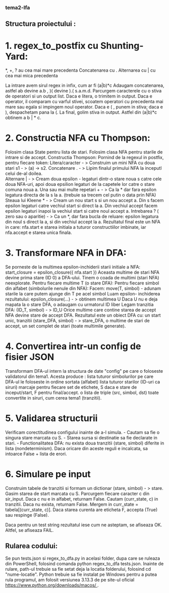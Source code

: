 ### tema2-lfa

## Structura proiectului : 

# 1. regex_to_postfix cu Shunting-Yard:
 *, +, ? au cea mai mare precedenta
 Concatenarea cu .
 Alternarea cu | cu cea mai mica precedenta
 
 La intrare avem sirul regex in infix, cum ar fi (a|b)*c
  Adaugam concatenarea, astfel ab devine a.b , )( devine ).( s.a.m.d.
  Parcurgem caracterele cu o stiva de operatori si un output list.
      Daca e litera, o trimitem in output.
      Daca e operator, il comparam cu varful stivei, scoatem operatori cu precedenta mai mare sau egala si impingem noul operator.
      Daca e ( , punem in stiva; daca e ), despachetam pana la (.
  La final, golim stiva in output.
  Astfel din (a|b)*c obtinem a b | * c.

# 2. Constructia NFA cu Thompson:
  Folosim clasa State pentru lista de stari.
  Folosim clasa NFA pentru starile de intrare si de accept.
Constructia Thompson:
    Pornind de la regexul in postfix, pentru fiecare token:
         Litera/caracter - > Construim un mini NFA cu doua stari s1 - > (a) -> s2.
         Concatenare .   - > Lipim finalul primului NFA la inceputl celui de-al doilea.  
         Alternare |     - > Cream doua epsilon - legaturi dintr-o stare noua s catre cele doua NFA-uri, apoi doua epsilion legaturi de la capetele lor catre o stare comuna noua a.
         Una sau mai multe repetari +  - > Ca la * dar fara epsilon legatura directa de la s la a. (trebuie sa trecem cel putin o data prin NFA)  
         Steaua lui Kleene *           - > Cream un nou start s si un nou accept a. Din s facem epsilon legaturi catre vechiul start si direct la a.
                                           Din vechiul accept facem epsilon legaturi inapoi la vechiul start si catre noul accept a.
   Intrebarea ? ( zero sau o aparitie) - > Ca un *, dar fara bucla de reluare: epsilon legatura din noul s direct la a, si din vechiul accept la a.
  Rezultatul final este un NFA in care: nfa.start e starea initiala a tuturor constructiilor imbinate, iar nfa.accept e starea unica finala.

# 3. Transformare NFA in DFA:
  Se porneste de la multimea epsilon-inchiderii starii initiale a NFA: start_closure = epsilon_closure({ nfa.start })
  Aceasta multime de stari NFA devine prima stare (ID 0) a DFA-ului.
  Tinem o coada de multimi (stari NFA) neexplorate.
  Pentru fiecare multime T (o stare DFA):
      Pentru fiecare simbol din alfabet (simbolurile nenule din NFA):
           Facem: move(T, simbol) - adunam starile la care putem ajunge din T pe acel simbol
           Luam epsilon- inchiderea rezultatului: epsilon_closure(...) - > obtinem multimea U
           Daca U nu e deja mapata la o stare DFA, o adaugam cu urmatorul ID liber
           Legam tranzitia DFA: (ID_T, simbol) - > ID_U
  Orice multime care contine starea de accept NFA devine stare de accept DFA.
 Rezultatul este un obiect DFA cu: un start unic, tranzitii (stare_DFA, simbol) - > stare_DFA, o multime de stari de accept, un set complet de stari (toate multimile generate).

 # 4. Convertirea intr-un config de fisier JSON
   Transformam DFA-ul intern la structura de date "config" pe care o foloseste validatorul din tema1.
   Acesta produce : lista tuturor simbolurilor pe care DFA-ul le foloseste in ordine sortata (alfabet)
                    lista tuturor starilor (ID-uri ca siruri)
                    marcaje pentru fiecare set de etichete, S daca e stare de inceput/start, F pentru final/accept.
                    o lista de triple (src, simbol, dst) toate convertite in siruri, cum cerea tema1 (tranzitii).

# 5. Validarea structurii
  Verificam corectitudinea configului inainte de a-l simula.
      - Cautam sa fie o singura stare marcata cu S.
      - Starea sursa si destinatie sa fie declarate in stari.
      - Functionalitatea DFA: nu exista doua tranzitii (stare, simbol) diferite in lista (nondeterminism).
  Daca oricare din aceste reguli e incalcata, sa intoarce False + lista de erori.

# 6. Simulare pe input 
  Construim tabele de tranzitii si formam un dictionar (stare, simbol) - > stare.
  Gasim starea de start marcata cu S.
  Parcurgem fiecare caracter c din sir_input. Daca c nu e in alfabet, returnam False. Cautam (curr_state, c) in tranzitii. Daca nu exista, returnam False. Mergem in curr_state = tabela[(curr_state, c)].
  Daca starea curenta are eticheta F, accepta (True) sau respinge (False).

  Daca pentru un test string rezultatul iese cum ne asteptam, se afiseaza OK. Altfel, se afiseaza FAIL.

  ## Rularea codului:

  Se pun tests.json si regex_to_dfa.py in acelasi folder, dupa care se ruleaza din PowerShell, folosind comanda python regex_to_dfa tests.json. 
  Inainte de rulare, path-ul trebuie sa fie setat deja la locatia folderului, folosind cd "nume-locatie".
  Python trebuie sa fie instalat pe Windows pentru a putea rula programul, am folosit versiunea 3.13.3 de pe site-ul oficial  https://www.python.org/downloads/macos/ .
